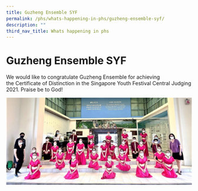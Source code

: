 ```yaml
---
title: Guzheng Ensemble SYF
permalink: /phs/whats-happening-in-phs/guzheng-ensemble-syf/
description: ""
third_nav_title: Whats happening in phs
---
```

# **Guzheng Ensemble SYF**

We would like to congratulate Guzheng Ensemble for achieving the Certificate of Distinction in the Singapore Youth Festival Central Judging 2021. Praise be to God!

![](/images/Guzheng%20Ensemble%20team%20pic.jpg)